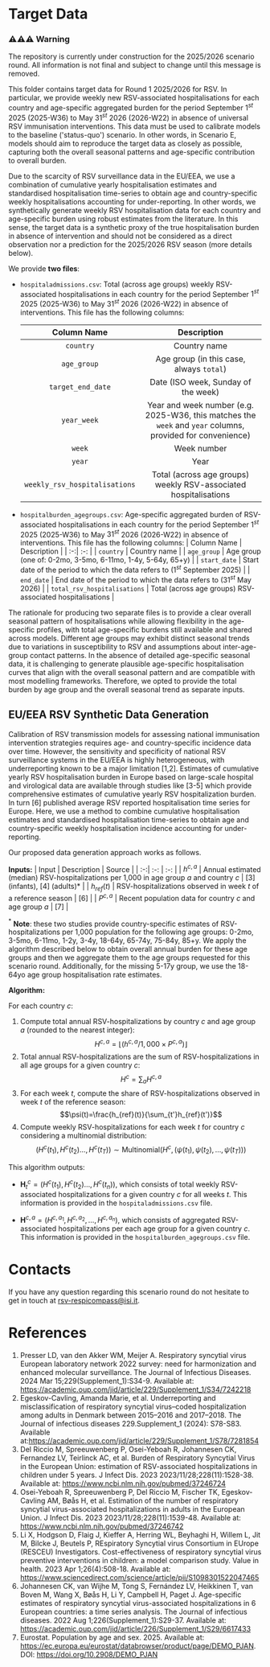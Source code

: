 # Target Data

### ⚠️⚠️⚠️ Warning
The repository is currently under construction for the 2025/2026 scenario round. All information is not final and subject to change until this message is removed.

This folder contains target data for Round 1 2025/2026 for RSV. In particular, we provide weekly new RSV-associated hospitalisations for each country and age-specific aggregated burden for the period September $1^{st}$ 2025 (2025-W36) to May $31^{st}$ 2026 (2026-W22) in absence of universal RSV immunisation interventions. This data must be used to calibrate models to the baseline ('status-quo') scenario. In other words, in Scenario E, models should aim to reproduce the target data as closely as possible, capturing both the overall seasonal patterns and age-specific contribution to overall burden.

Due to the scarcity of RSV surveillance data in the EU/EEA, we use a combination of cumulative yearly hospitalisation estimates and standardised hospitalisation time-series to obtain age and country-specific weekly hospitalisations accounting for under-reporting. In other words, we synthetically generate weekly RSV hospitalisation data for each country and age-specific burden using robust estimates from the literature. In this sense, the target data is a synthetic proxy of the true hospitalisation burden in absence of intervention and should not be considered as a direct observation nor a prediction for the 2025/2026 RSV season (more details below).

We provide **two files**: 
- `hospitaladmissions.csv`: Total (across age groups) weekly RSV-associated hospitalisations in each country for the period September $1^{st}$ 2025 (2025-W36) to May $31^{st}$ 2026 (2026-W22) in absence of interventions. This file has the following columns: 

    | Column Name | Description |
    |  :-:|  :-: |
    | `country` | Country name |
    | `age_group` | Age group (in this case, always `total`) |
    | `target_end_date` | Date (ISO week, Sunday of the week) |
    | `year_week` | Year and week number (e.g. 2025-W36, this matches the `week` and `year` columns, provided for convenience) |
    | `week` | Week number |
    | `year` | Year |
    | `weekly_rsv_hospitalisations` | Total (across age groups) weekly RSV-associated hospitalisations |

- `hospitalburden_agegroups.csv`: Age-specific aggregated burden of RSV-associated hospitalisations in each country for the period September $1^{st}$ 2025 (2025-W36) to May $31^{st}$ 2026 (2026-W22) in absence of interventions. This file has the following columns: 
    | Column Name | Description |
    |  :-:|  :-: |
    | `country` | Country name |
    | `age_group` | Age group (one of: 0-2mo, 3-5mo, 6-11mo, 1-4y, 5-64y, 65+y) |
    | `start_date` | Start date of the period to which the data refers to ($1^{st}$ September 2025) |
    | `end_date` | End date of the period to which the data refers to ($31^{st}$ May 2026) |
    | `total_rsv_hospitalisations` | Total (across age groups) RSV-associated hospitalisations |

The rationale for producing two separate files is to provide a clear overall seasonal pattern of hospitalisations while allowing flexibility in the age-specific profiles, with total age-specific burdens still available and shared across models. Different age groups may exhibit distinct seasonal trends due to variations in susceptibility to RSV and assumptions about inter-age-group contact patterns. In the absence of detailed age-specific seasonal data, it is challenging to generate plausible age-specific hospitalisation curves that align with the overall seasonal pattern and are compatible with most modelling frameworks. Therefore, we opted to provide the total burden by age group and the overall seasonal trend as separate inputs.


## EU/EEA RSV Synthetic Data Generation
Calibration of RSV transmission models for assessing national immunisation intervention strategies requires age- and country-specific incidence data over time. However, the sensitivity and specificity of national RSV surveillance systems in the EU/EEA is highly heterogeneous, with underreporting known to be a major limitation [1,2]. Estimates of cumulative yearly RSV hospitalisation burden in Europe based on large-scale hospital and virological data are available through studies like [3-5] which provide comprehensive estimates of cumulative yearly RSV hospitalization burden. In turn [6] published average RSV reported hospitalisation time series for Europe. Here, we use a method to combine cumulative hospitalisation estimates and standardised hospitalisation time-series to obtain age and country-specific weekly hospitalisation incidence accounting for under-reporting. 

Our proposed data generation approach works as follows.

**Inputs:** 
| Input | Description | Source |
|  :-:|  :-: | :-: |
| $h^{c,a}$ | Annual estimated (median) RSV-hospitalizations per 1,000 in age group $a$ and country $c$ | [3] (infants), [4] (adults)* |
| $h_{ref}(t)$ | RSV-hospitalizations observed in week $t$ of a reference season | [6] |
| $P^{c,a}$ | Recent population data for country $c$ and age group $a$ | [7] |

$^{*}$ **Note**: these two studies provide country-specific estimates of RSV-hospitalizations per 1,000 population for the following age groups: 0-2mo, 3-5mo, 6-11mo, 1-2y, 3-4y, 18-64y, 65-74y, 75-84y, 85+y. We apply the algorithm described below to obtain overall annual burden for these age groups and then we aggregate them to the age groups requested for this scenario round. Additionally, for the missing 5-17y group, we use the 18-64yo age group hospitalisation rate estimates.

**Algorithm:** 

For each country $c$: 
1. Compute total annual RSV-hospitalizations by country $c$ and age group $a$ (rounded to the nearest integer): 
    $$H^{c,a} = \lfloor (h^{c,a} /1,000\times P^{c,a}) \rfloor$$
2. Total annual RSV-hospitalizations are the sum of RSV-hospitalizations in all age groups for a given country $c$: 
    $$H^{c}=\sum_{a}H^{c,a}$$
3. For each week $t$, compute the share of RSV-hospitalizations observed in week $t$ of the reference season: 
        $$\psi(t)=\frac{h_{ref}(t)}{\sum_{t'}h_{ref}(t')}$$
4. Compute weekly RSV-hospitalizations for each week $t$ for country $c$ considering a multinomial distribution: 
    $$(H^c(t_1), H^c(t_2) \ldots, H^c(t_T)) \sim \text{Multinomial}(H^c, (\psi(t_1), \psi(t_2), \ldots, \psi(t_T)))$$


This algorithm outputs: 
- $\mathbf{H}^c_t = (H^c(t_1), H^c(t_2) \ldots, H^c(t_n))$, which consists of total weekly RSV-associated hospitalizations for a given country $c$ for all weeks $t$. This information is provided in the `hospitaladmissions.csv` file.

- $\mathbf{H}^{c,a} = (H^{c,a_1}, H^{c,a_2}, \ldots, H^{c,a_n})$, which consists of aggregated RSV-associated hospitalizations per each age group for a given country $c$. This information is provided in the `hospitalburden_agegroups.csv` file.


# Contacts
If you have any question regarding this scenario round do not hesitate to get in touch at [rsv-respicompass@isi.it](mailto:rsv-respicompass@isi.it).


# References
1. Presser LD, van den Akker WM, Meijer A. Respiratory syncytial virus European laboratory network 2022 survey: need for harmonization and enhanced molecular surveillance. The Journal of Infectious Diseases. 2024 Mar 15;229(Supplement_1):S34-9. Available at: https://academic.oup.com/jid/article/229/Supplement_1/S34/7242218
2. Egeskov-Cavling, Amanda Marie, et al. Underreporting and misclassification of respiratory syncytial virus–coded hospitalization among adults in Denmark between 2015–2016 and 2017–2018. The Journal of infectious diseases 229.Supplement_1 (2024): S78-S83. Available at:https://academic.oup.com/jid/article/229/Supplement_1/S78/7281854
3. Del Riccio M, Spreeuwenberg P, Osei-Yeboah R, Johannesen CK, Fernandez LV, Teirlinck AC, et al. Burden of Respiratory Syncytial Virus in the European Union: estimation of RSV-associated hospitalizations in children under 5 years. J Infect Dis. 2023 2023/11/28;228(11):1528-38. Available at: https://www.ncbi.nlm.nih.gov/pubmed/37246724
4. Osei-Yeboah R, Spreeuwenberg P, Del Riccio M, Fischer TK, Egeskov-Cavling AM, Bøås H, et al. Estimation of the number of respiratory syncytial virus-associated hospitalizations in adults in the European Union. J Infect Dis. 2023 2023/11/28;228(11):1539-48. Available at: https://www.ncbi.nlm.nih.gov/pubmed/37246742
5. Li X, Hodgson D, Flaig J, Kieffer A, Herring WL, Beyhaghi H, Willem L, Jit M, Bilcke J, Beutels P, REspiratory Syncytial virus Consortium in EUrope (RESCEU) Investigators. Cost-effectiveness of respiratory syncytial virus preventive interventions in children: a model comparison study. Value in health. 2023 Apr 1;26(4):508-18. Available at: https://www.sciencedirect.com/science/article/pii/S1098301522047465
6. Johannesen CK, van Wijhe M, Tong S, Fernández LV, Heikkinen T, van Boven M, Wang X, Bøås H, Li Y, Campbell H, Paget J. Age-specific estimates of respiratory syncytial virus-associated hospitalizations in 6 European countries: a time series analysis. The Journal of infectious diseases. 2022 Aug 1;226(Supplement_1):S29-37. Available at: https://academic.oup.com/jid/article/226/Supplement_1/S29/6617433
7. Eurostat. Population by age and sex. 2025. Available at: https://ec.europa.eu/eurostat/databrowser/product/page/DEMO_PJAN. DOI: https://doi.org/10.2908/DEMO_PJAN
